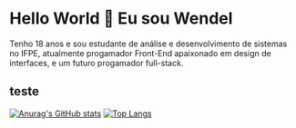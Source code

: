 # Hello World 👋 Eu sou Wendel

Tenho 18 anos e sou estudante de análise e desenvolvimento de sistemas no IFPE, atualmente progamador Front-End apaixonado em design de interfaces, e um futuro progamador full-stack.
<h2>teste</h2>

[![Anurag's GitHub stats](https://github-readme-stats.vercel.app/api?username=wendelisc12&hide=prs,contribs)](https://github.com/anuraghazra/github-readme-stats)
[![Top Langs](https://github-readme-stats.vercel.app/api/top-langs/?username=wendelisc12&layout=compact)](https://github.com/anuraghazra/github-readme-stats)


